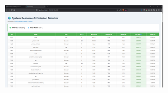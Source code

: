 ![SS.](https://raw.githubusercontent.com/sinanyuzgulec/Live-Linux-System-Resource-Emission-Monitor/refs/heads/main/img/ss.png)

